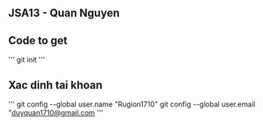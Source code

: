 ## JSA13 - Quan Nguyen
## Code to get
'''
git init
'''

## Xac dinh tai khoan
'''
git config --global user.name "Rugion1710"
git config --global user.email "duyquan1710@gmail.com
'''